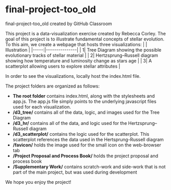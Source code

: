 # final-project-too_old
final-project-too_old created by GitHub Classroom

This project is a data-visualization exercise created by Rebecca Corley. The goal of this project is to illustrate fundamental concepts of stellar evolution. 
To this aim, we create a webpage that hosts three visualizations: 
|      | Illustration |
|-----:|---------------|
|     1|   Tree Diagram showing the possible evolutionary tracks of stellar material            |
|     2|   Hertzsprung–Russell diagram showing how temperature and luminosity change as stars age             |
|     3|   A scatterplot allowing users to explore stellar attributes           |

In order to see the visualizations, locally host the index.html file.

The project folders are organized as follows:
* **The root folder** contains index.html, along with the stylesheets and app.js. The app.js file simply points to the underlying javascript files used for each visualization.
* **/d3_tree/** contains all of the data, logic, and images used for the Tree Diagram
* **/d3_hr/** contains all of the data, and logic used for the Hertzsprung–Russell diagram
* **/d3_scatterplot/** contains the logic used for the scatterplot. This scatterplot references the data used in the Hertsprung-Russell diagram
* **/favicon/** holds the image used for the small icon on the web-browser tab
* **/Project Proposal and Process Book/** holds the project proposal and process book
* **/Supplementary Work/** contains scratch-work and side-work that is not part of the main project, but was used during development

We hope you enjoy the project!
